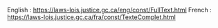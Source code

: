 English : https://laws-lois.justice.gc.ca/eng/const/FullText.html
French : https://laws-lois.justice.gc.ca/fra/const/TexteComplet.html